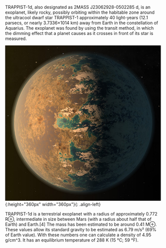
TRAPPIST-1d, also designated as 2MASS J23062928-0502285 d, is an exoplanet, likely rocky, possibly orbiting within the habitable zone around the ultracool dwarf star TRAPPIST-1 approximately 40 light-years (12.1 parsecs, or nearly 3.7336×1014 km) away from Earth in the constellation of Aquarius. The exoplanet was found by using the transit method, in which the dimming effect that a planet causes as it crosses in front of its star is measured.


<div class='pull-right' markdown="1">

![This is an image](/assets/trap1d.jpeg){:height="360px" width="360px"}{: .align-left}

</div>

TRAPPIST-1d is a terrestrial exoplanet with a radius of approximately 0.772 R⊕, intermediate in size between Mars (with a radius about half that of Earth) and Earth.[4] The mass has been estimated to be around 0.41 M⊕. These values allow its standard gravity to be estimated as 6.79 m/s² (69% of Earth value). With these numbers one can calculate a density of 4.95 g/cm^3. It has an equilibrium temperature of 288 K (15 °C; 59 °F).
